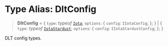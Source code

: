 # Type Alias: DltConfig

> **DltConfig** = \{ `type`: *typeof* [`Iota`](../variables/DltConfigType.md#iota); `options`: \{ `config`: `IIotaConfig`; \}; \} \| \{ `type`: *typeof* [`IotaStardust`](../variables/DltConfigType.md#iotastardust); `options`: \{ `config`: `IIotaStardustConfig`; \}; \}

DLT config types.
